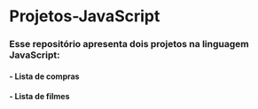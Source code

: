 # Projetos-JavaScript

### Esse repositório apresenta dois projetos na linguagem JavaScript: 
#### - Lista de compras
#### - Lista de filmes

